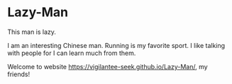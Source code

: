 # Lazy-Man
This man is lazy.

I am an interesting Chinese man.
Running is my favorite sport.
I like talking with people for I can learn much from them.

Welcome to website https://vigilantee-seek.github.io/Lazy-Man/, my friends!
